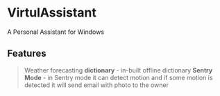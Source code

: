 # VirtulAssistant
A Personal Assistant for Windows

## Features
> Weather forecasting
> **dictionary** - in-built offline dictionary
> **Sentry Mode** - in Sentry mode it can detect motion and if some motion is detected it will send email with photo to the owner

